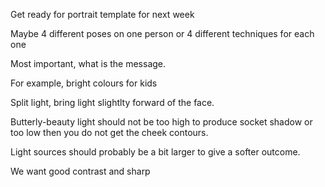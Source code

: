 Get ready for portrait template for next week

Maybe 4 different poses on one person
or 4 different techniques for each one

Most important, what is the message.

For example, bright colours for kids


Split light, bring light slightlty forward of the face.

Butterly-beauty light should not be too high to produce socket shadow or too low then you do not get the cheek contours.

Light sources should probably be a bit larger to give a softer outcome.

We want good contrast and sharp